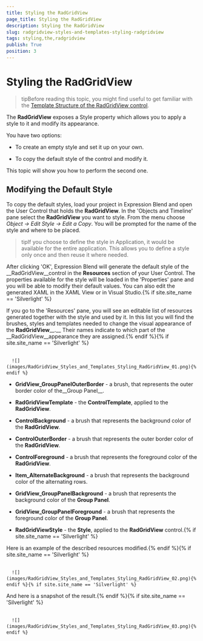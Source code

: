```yaml
---
title: Styling the RadGridView
page_title: Styling the RadGridView
description: Styling the RadGridView
slug: radgridview-styles-and-templates-styling-radgridview
tags: styling,the,radgridview
publish: True
position: 3
---
```


# Styling the RadGridView



>tipBefore reading this topic, you might find useful to get familiar with the 
      [Template Structure of the RadGridView control](2CD6EAA0-C735-4FA2-B921-A0D1A4452C10#RadGridView).

The __RadGridView__ exposes a Style property which allows you to apply a style to it and modify its appearance.

You have two options:

* To create an empty style and set it up on your own.

* To copy the default style of the control and modify it.

This topic will show you how to perform the second one.

## Modifying the Default Style

To copy the default styles, load your project in Expression Blend and open the User Control that holds the __RadGridView__. In the 'Objects and Timeline' pane select the __RadGridView__ you want to style. From the menu choose *Object -> Edit Style -> Edit a Copy*. You will be prompted for the name of the style and where to be placed.

>tipIf you choose to define the style in Application, it would be available for the entire application. This allows you to define a style only once and then reuse it where needed.

After clicking 'OK', Expression Blend will generate the default style of the __RadGridView__control in the __Resources__ section of your User Control. The properties available for the style will be loaded in the 'Properties' pane and you will be able to modify their default values. You can also edit the generated XAML in the XAML View or in Visual Studio.{% if site.site_name == 'Silverlight' %}

If you go to the 'Resources' pane, you will see an editable list of resources generated together with the style and used by it. In this list you will find the brushes, styles and templates needed to change the visual appearance of the __RadGridView____.__ Their names indicate to which part of the __RadGridView__appearance they are assigned.{% endif %}{% if site.site_name == 'Silverlight' %}




         
      ![](images/RadGridView_Styles_and_Templates_Styling_RadGridView_01.png){% endif %}

* __GridView_GroupPanelOuterBorder__ - a brush, that represents the outer border color of the__Group Panel__.

* __RadGridViewTemplate__ - the __ControlTemplate__, applied to the __RadGridView__.

* __ControlBackground__ - a brush that represents the background color of the __RadGridView__.

* __ControlOuterBorder__ - a brush that represents the outer border color of the __RadGridView__.

* __ControlForeground__ - a brush that represents the foreground color of the __RadGridView__.

* __Item_AlternateBackground__ - a brush that represents the background color of the alternating rows.

* __GridView_GroupPanelBackground__ - a brush that represents the background color of the __Group Panel__.

* __GridView_GroupPanelForeground__ - a brush that represents the foreground color of the __Group Panel__.

* __RadGridViewStyle__ - the __Style__, applied to the __RadGridView__ control.{% if site.site_name == 'Silverlight' %}

Here is an example of the described resources modified.{% endif %}{% if site.site_name == 'Silverlight' %}




         
      ![](images/RadGridView_Styles_and_Templates_Styling_RadGridView_02.png){% endif %}{% if site.site_name == 'Silverlight' %}

And here is a snapshot of the result.{% endif %}{% if site.site_name == 'Silverlight' %}




         
      ![](images/RadGridView_Styles_and_Templates_Styling_RadGridView_03.png){% endif %}
